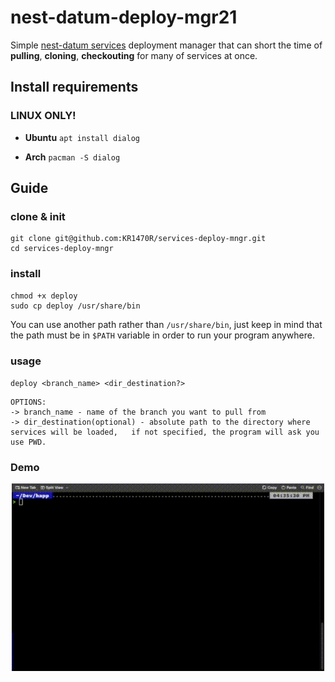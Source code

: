 # nest-datum-deploy-mgr21
Simple [nest-datum services](https://github.com/orgs/nest-datum-lib/repositories) deployment manager that can short the time of **pulling**, **cloning**, **checkouting** for many of services at once.

## Install requirements
### **LINUX ONLY!**
- **Ubuntu**
`apt install dialog`

- **Arch**
`pacman -S dialog`

## Guide

### clone & init

    git clone git@github.com:KR1470R/services-deploy-mngr.git
    cd services-deploy-mngr

### install

    chmod +x deploy
    sudo cp deploy /usr/share/bin

You can use another path rather than `/usr/share/bin`, just keep in mind that the path must be in `$PATH`  variable in order to run your program anywhere.
### usage

 `deploy <branch_name> <dir_destination?> `

    OPTIONS:
    -> branch_name - name of the branch you want to pull from
    -> dir_destination(optional) - absolute path to the directory where services will be loaded,   if not specified, the program will ask you use PWD.

### Demo
<div align="center">
    <img src="./assets/demo.gif" width="500px" height="300px">
</div>
